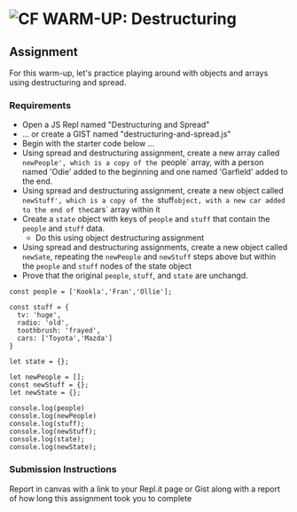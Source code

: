 ![CF](http://i.imgur.com/7v5ASc8.png) WARM-UP: Destructuring
============================================================

## Assignment
For this warm-up, let's practice playing around with objects and arrays using destructuring and spread.

### Requirements
* Open a JS Repl named "Destructuring and Spread"
* ... or create a GIST named "destructuring-and-spread.js"
* Begin with the starter code below ...
* Using spread and destructuring assignment, create a new array called `newPeople', which is a copy of the `people` array, with a person named 'Odie' added to the beginning and one named 'Garfield' added to the end.
* Using spread and destructuring assignment, create a new object called `newStuff', which is a copy of the `stuff` object, with a new car added to the end of the `cars` array within it
* Create a `state` object with keys of `people` and `stuff` that contain the `people` and `stuff` data.
  * Do this using object destructuring assignment
* Using spread and destructuring assignments, create a new object called `newSate`, repeating the `newPeople` and `newStuff` steps above but within the `people` and `stuff` nodes of the state object
* Prove that the original `people`, `stuff`, and `state` are unchangd.

```
const people = ['Kookla','Fran','Ollie'];

const stuff = {
  tv: 'huge',
  radio: 'old',
  toothbrush: 'frayed',
  cars: ['Toyota','Mazda']
}

let state = {};

let newPeople = [];
const newStuff = {};
let newState = {};

console.log(people)
console.log(newPeople)
console.log(stuff);
console.log(newStuff);
console.log(state);
console.log(newState);
```


### Submission Instructions
Report in canvas with a link to your Repl.it page or Gist along with a report of how long this assignment took you to complete
